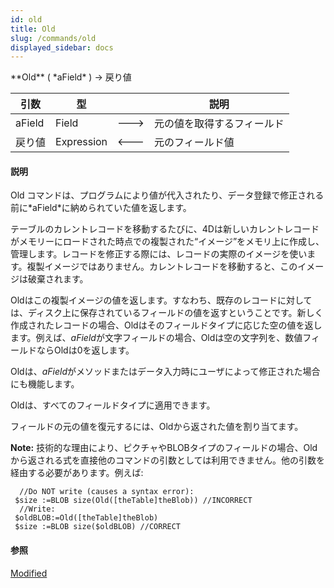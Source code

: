 ```yaml
---
id: old
title: Old
slug: /commands/old
displayed_sidebar: docs
---
```


<!--REF #_command_.Old.Syntax-->**Old** ( *aField* ) -> 戻り値<!-- END REF-->
<!--REF #_command_.Old.Params-->
| 引数 | 型 |  | 説明 |
| --- | --- | --- | --- |
| aField | Field | &#x1F852; | 元の値を取得するフィールド |
| 戻り値 | Expression | &#x1F850; | 元のフィールド値 |

<!-- END REF-->

#### 説明 

<!--REF #_command_.Old.Summary-->Old コマンドは、プログラムにより値が代入されたり、データ登録で修正される前に*aField*に納められていた値を返します。<!-- END REF-->

テーブルのカレントレコードを移動するたびに、4Dは新しいカレントレコードがメモリーにロードされた時点での複製された“イメージ”をメモリ上に作成し、管理します。レコードを修正する際には、レコードの実際のイメージを使います。複製イメージではありません。カレントレコードを移動すると、このイメージは破棄されます。

Oldはこの複製イメージの値を返します。すなわち、既存のレコードに対しては、ディスク上に保存されているフィールドの値を返すということです。新しく作成されたレコードの場合、Oldはそのフィールドタイプに応じた空の値を返します。例えば、*aField*が文字フィールドの場合、Oldは空の文字列を、数値フィールドならOldは0を返します。

Oldは、*aField*がメソッドまたはデータ入力時にユーザによって修正された場合にも機能します。

Oldは、すべてのフィールドタイプに適用できます。

フィールドの元の値を復元するには、Oldから返された値を割り当てます。

**Note:** 技術的な理由により、ピクチャやBLOBタイプのフィールドの場合、Oldから返される式を直接他のコマンドの引数としては利用できません。他の引数を経由する必要があります。例えば:

```4d
  //Do NOT write (causes a syntax error):
 $size :=BLOB size(Old([theTable]theBlob)) //INCORRECT
  //Write:
 $oldBLOB:=Old([theTable]theBlob)
 $size :=BLOB size($oldBLOB) //CORRECT
```

#### 参照 

[Modified](modified.md)  